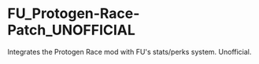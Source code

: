 # FU_Protogen-Race-Patch_UNOFFICIAL
 Integrates the Protogen Race mod with FU's stats/perks system. Unofficial.
